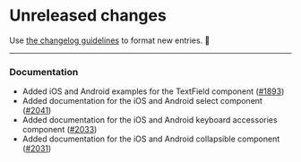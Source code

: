 # Unreleased changes

Use [the changelog guidelines](https://git.io/polaris-changelog-guidelines) to format new entries. 💜

---

### Documentation

- Added iOS and Android examples for the TextField component ([#1893](https://github.com/Shopify/polaris-react/pull/1893))
- Added documentation for the iOS and Android select component ([#2041](https://github.com/Shopify/polaris-react/pull/2041))
- Added documentation for the iOS and Android keyboard accessories component ([#2033](https://github.com/Shopify/polaris-react/pull/2033))
- Added documentation for the iOS and Android collapsible component ([#2031](https://github.com/Shopify/polaris-react/pull/2031))
